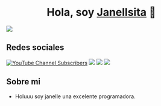<div align="center">
<h1 align="center">Hola, soy <a href="https://aristi.dev">Janellsita</a> 👋</h1>
</div>
<img src="(https://github.com/user-attachments/assets/9b7b735a-d236-4f01-9d4d-92081cab907d)" >

## Redes sociales
[![YouTube Channel Subscribers](https://img.shields.io/youtube/channel/subscribers/UC-52gmBzNPozCKJrOOMdEMg)](https://youtube.com/@aledevs-u2g?si=WCsFHhPxd7J3gBaf)
<a herf="https://www.instagram.com/alesita17_/?hl=es">
  <img src="https://img.shields.io/badge/Instagram-%23E4405F.svg?style=for-the-badge&logo=Instagram&logoColor=white">
  </a>
  <a herf="https://www.facebook.com/aalejandra.cruz0?locale=es_LA">
  <img src="https://img.shields.io/badge/Facebook-%231877F2.svg?style=for-the-badge&logo=Facebook&logoColor=white">
  </a>
  <a herf="https://www.facebook.com/aalejandra.cruz0?locale=es_LA">
  <img src="https://img.shields.io/badge/WhatsApp-25D366?style=for-the-badge&logo=whatsapp&logoColor=white">
  </a>

## Sobre mi

- Holuuu soy janelle una excelente programadora.
